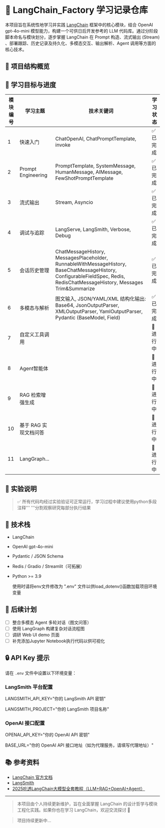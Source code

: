 # 🧠 LangChain_Factory 学习记录仓库

本项目旨在系统性地学习并实践 [LangChain](https://github.com/langchain-ai/langchain) 框架中的核心模块，结合 OpenAI gpt-4o-mini 模型能力，构建一个可供日后开发参考的 LLM 代码库。通过分阶段脚本命名与模块划分，逐步掌握 LangChain 在 Prompt 构造、流式输出 (Stream) 、部署跟踪、历史记录及持久化、多模态交互、输出解析、Agent 调用等方面的核心技术。

## 📁 项目结构概览


## 📌 学习目标与进度


| 模块编号 | 学习主题               | 技术关键词                                                                                                                                                                      | 学习状态  |
|------|--------------------|----------------------------------------------------------------------------------------------------------------------------------------------------------------------------| --------- |
| 1    | 快速入门               | ChatOpenAI, ChatPromptTemplate, invoke                                                                                                                                     | ✅ 已完成 |
| 2    | Prompt Engineering | PromptTemplate, SystemMessage, HumanMessage, AIMessage, FewShotPromptTemplate                                                                                              | ✅ 已完成 |
| 3    | 流式输出               | Stream, Asyncio                                                                                                                                                            | ✅ 已完成 |
| 4    | 调试与追踪              | LangServe, LangSmith, Verbose, Debug                                                                                                                                       | ✅ 已完成 |
| 5    | 会话历史管理             | ChatMessageHistory, MessagesPlaceholder, RunnableWithMessageHistory, BaseChatMessageHistory, ConfigurableFieldSpec, Redis, RedisChatMessageHistory, Messages Trim&Summarize | ✅ 已完成 |
| 6    | 多模态与解析             | 图文输入, JSON/YAML/XML 结构化输出: Base64, JsonOutputParser, XMLOutputParser, YamlOutputParser, Pydantic (BaseModel, Field)                                                        | ✅ 已完成 |
| 7    | 自定义工具调用            |                                                     | 🔄 进行中 |
| 8    | Agent智能体           |                                                     | 🔄 进行中 |
| 9    | RAG 检索增强生成         |                                                     | 🔄 进行中 |
| 10   | 基于 RAG 实现文档问答      |                                                     | 🔄 进行中 |
| 11   | LangGraph...       |                                                     | 🔄 进行中 |


## 🌟 实验说明

> ✅ 所有代码均经过实验验证可正常运行，学习过程中建议使用python多段注释''' '''分割观察研究每部分执行结果

## 🧩 技术栈

- LangChain
- OpenAI gpt-4o-mini
- Pydantic / JSON Schema
- Redis / Gradio / Streamlit（可拓展）
- Python >= 3.9

  使用时请将env文件修改为 ".env" 文件以供load_dotenv()函数加载项目环境变量

## 📝 后续计划

- [ ]  整合多模态 Agent 多轮对话（图文问答）
- [ ]  使用 LangGraph 构建复杂对话流程图
- [ ]  调研 Web UI demo 页面
- [ ]  补充添加Jupyter Notebook执行代码以供可视化

## 🔒 API Key 提示

请在 `.env` 文件中设置以下环境变量：

### LangSmith 平台配置
LANGSMITH_API_KEY="你的 LangSmith API 密钥"

LANGSMITH_PROJECT="你的 LangSmith 项目名称"

### OpenAI 接口配置
OPENAI_API_KEY="你的 OpenAI API 密钥"

BASE_URL="你的 OpenAI API 接口地址（如为代理服务，请填写代理地址）"

## 📚 参考资料

- [LangChain 官方文档](https://docs.langchain.com/)
- [LangSmith](https://docs.smith.langchain.com/)
- [2025吃透LangChain大模型全套教程（LLM+RAG+OpenAI+Agent）](https://www.bilibili.com/video/BV1BgfBYoEpQ?spm_id_from=333.788.videopod.sections&vd_source=0f72224dce55d1f258be21ec3ad13c7a)
---

> 本项目由个人持续更新维护，旨在全面掌握 LangChain 的设计哲学与模块工程化实践。如果你也在学习 LangChain，欢迎交流探讨 🤝

> 项目持续更新中...
